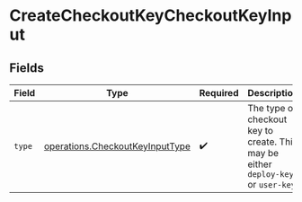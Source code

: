 # CreateCheckoutKeyCheckoutKeyInput


## Fields

| Field                                                                              | Type                                                                               | Required                                                                           | Description                                                                        | Example                                                                            |
| ---------------------------------------------------------------------------------- | ---------------------------------------------------------------------------------- | ---------------------------------------------------------------------------------- | ---------------------------------------------------------------------------------- | ---------------------------------------------------------------------------------- |
| `type`                                                                             | [operations.CheckoutKeyInputType](../../models/operations/checkoutkeyinputtype.md) | :heavy_check_mark:                                                                 | The type of checkout key to create. This may be either `deploy-key` or `user-key`. | deploy-key                                                                         |